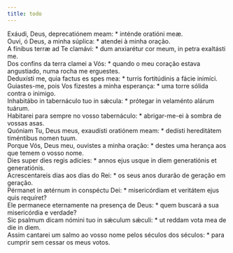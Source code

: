 ```yaml
---
title: todo
---
```

<div class="dropcap text-justify">Exáudi, Deus, deprecatiónem meam: * inténde oratióni meæ.</div>
<div class="dropcap text-justify">Ouvi, ó Deus, a minha súplica: * atendei à minha oração.</div>
<div class="text-justify">A fínibus terræ ad Te clamávi: * dum anxiarétur cor meum, in petra exaltásti me.</div>
<div class="text-justify">Dos confins da terra clamei a Vós: * quando o meu coração estava angustiado, numa rocha me erguestes.</div>
<div class="text-justify">Deduxísti me, quia factus es spes mea: * turris fortitúdinis a fácie inimíci.</div>
<div class="text-justify">Guiastes-me, pois Vos fizestes a minha esperança: * uma torre sólida contra o inimigo.</div>
<div class="text-justify">Inhabitábo in tabernáculo tuo in sǽcula: * prótegar in velaménto alárum tuárum.</div>
<div class="text-justify">Habitarei para sempre no vosso tabernáculo: * abrigar-me-ei à sombra de vossas asas.</div>
<div class="text-justify">Quóniam Tu, Deus meus, exaudísti oratiónem meam: * dedísti hereditátem timéntibus nomen tuum.</div>
<div class="text-justify">Porque Vós, Deus meu, ouvistes a minha oração: * destes uma herança aos que temem o vosso nome.</div>
<div class="text-justify">Dies super dies regis adícies: * annos ejus usque in diem generatiónis et generatiónis.</div>
<div class="text-justify">Acrescentareis dias aos dias do Rei: * os seus anos durarão de geração em geração.</div>
<div class="text-justify">Pérmanet in ætérnum in conspéctu Dei: * misericórdiam et veritátem ejus quis requíret?</div>
<div class="text-justify">Ele permanece eternamente na presença de Deus: * quem buscará a sua misericórdia e verdade?</div>
<div class="text-justify">Sic psalmum dicam nómini tuo in sǽculum sǽculi: * ut reddam vota mea de die in diem.</div>
<div class="text-justify">Assim cantarei um salmo ao vosso nome pelos séculos dos séculos: * para cumprir sem cessar os meus votos.</div>
